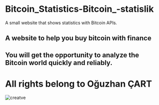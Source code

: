 # Bitcoin_Statistics-Bitcoin_-statislik
A small website that shows statistics with Bitcoin APIs.


## A website to help you buy bitcoin with finance
You will get the opportunity to analyze the **Bitcoin** world quickly and reliably.
---
# All rights belong to Oğuzhan ÇART
![creatve](https://drscdn.500px.org/user_avatar/1005651509/q%3D85_w%3D300_h%3D300/v2?webp=true&v=1&sig=3eb629d154cb6859a2f3e7369f989685e88303c6c5d1e3dfc12cebe631de58b7)
